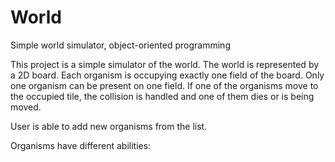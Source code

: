 # World
Simple world simulator, object-oriented programming

This project is a simple simulator of the world. The world is represented by a 2D board. Each organism is occupying exactly one field of the board. Only one organism can be present on one field. If one of the organisms move to the occupied tile, the collision is handled and one of them dies or is being moved. 

User is able to add new organisms from the list.

Organisms have different abilities:

